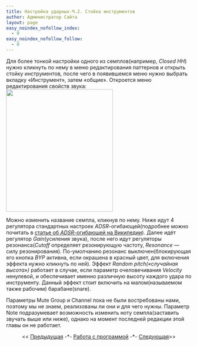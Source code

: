 ```yaml
---
title: Настройка ударных-Ч.2. Стойка инструментов
author: Администратор Сайта
layout: page
easy_noindex_nofollow_index:
  - 0
easy_noindex_nofollow_follow:
  - 0
---
```

Для более тонкой настройки одного из семплов(например, *Closed HH*) нужно кликнуть по нему в меню редактирования паттернов и открыть стойку инструментов, после чего в появившемся меню нужно выбрать вкладку &#171;Инструмент&#187;, затем &#171;общие&#187;. Откроется меню редактирования свойств звука:  
[<img title="" src="http://img-fotki.yandex.ru/get/6509/129199783.1/0_8fbc1_66c5a6f4_L.jpg" alt="" width="290" height="333" border="0" />][1]

Можно изменить название семпла, кликнув по нему. Ниже идут 4 регулятора стандартных настроек *ADSR*-огибающей(подробнее можно почитать в <a href="http://ru.wikipedia.org/wiki/ADSR-%D0%BE%D0%B3%D0%B8%D0%B1%D0%B0%D1%8E%D1%89%D0%B0%D1%8F" target="_blank">статье об <em>ADSR</em>-огибающей на Википедии</a>). Далее идёт регулятор *Gain*(усиления звука), после него идут регуляторы резонанса(*Cutoff* определяет резонирующую частоту, *Resonance* &#8212; силу резонирования). По-умолчанию резонанс выключен(блокирующая его кнопка *BYP* активна, если окрашена в красный цвет, для включения эффекта нужно кликнуть по ней). Эффект *Random pitch(&#171;случайная высота&#187;)* работает в случае, если параметр очеловечивания *Velocity* ненулевой, и обеспечивает именно различную высоту каждого удара по инструменту. Данный эффект стоит включить на малом(называемом также рабочим) барабане(snare).

Параметры Mute Group и Сhannel пока не были востребованы нами, поэтому мы не знаем, реализованы ли они и для чего нужны. Параметр Note подразумевает возможность изменить ноту семпла(заставить звучать выше или ниже), однако на момент последней редакции этой главы он не работает.

<p style="text-align: center;">
  << <a href="/samouchitel/work/nastrojka-udarnyx-1-miksher/">Предыдущая</a> -*- <a href="/samouchitel/work/">Работа с программой</a> -*- <a href="/samouchitel/work/v-razrabotkenastrojka-udarnyx-ch3-nalozhenie-effektov/">Следующая</a>>>
</p>

 [1]: http://fotki.yandex.ru/users/teachhydrogen/view/588737/